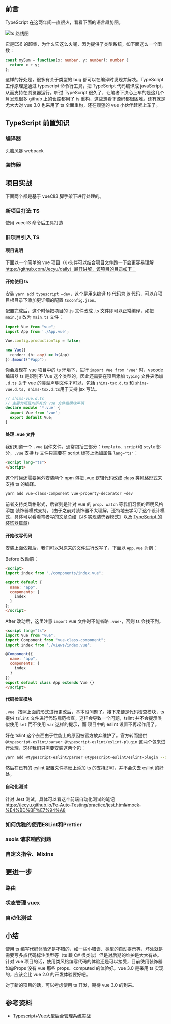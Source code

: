 ## 前言

TypeScript 在这两年间一直很火，看看下面的语言趋势图。

![ts 路线图]()

它是ES6 的超集，为什么它这么火呢，因为提供了类型系统，如下面这么一个函数：
```ts
const mySum = function(x: number, y: number): number {
  return x + y;
};
```

这样的好处是，很多有关于类型的 bug 都可以在编译时发现并解决。TypeScript 工作原理是通过 typescript 命令行工具，把 TypeScript 代码编译成 javaScript，从而支持在浏览器运行。听过 TypeScript 很久了，让笔者下决心上车的是这几个月发现很多 github 上的仓库都用了 ts 重构，这些想看下源码都很困难。还有就是尤大大对 vue 3.0 也采用了 ts 全面重构，还在观望的 vue 小伙伴赶紧上车了。

## TypeScript 前置知识

### 编译器

头脑风暴 webpack

### 装饰器

## 项目实战

下面两个都是基于 vueCli3 脚手架下进行处理的。

### 新项目打造 TS

使用 vuecli3 命令后工具打造

### 旧项目引入 TS

#### 项目说明

下面以一个简单的 vue 项目（小伙伴可以结合项目文件跑一下会更容易理解 https://github.com/Jecyu/daily）展开讲解，该项目的目录如下：

#### 开始使用 ts

安装 `yarn add typescript —dev`，这个是用来编译 ts 代码为 js 代码，可以在项目根目录下添加更详细的配置 `tsconfig.json`。

配置完成后，这个时候把项目的 .js 文件改成 .ts 文件即可以正常编译，如把 `main.js` 改为 `main.ts` 文件：

```ts
import Vue from "vue";
import App from './App.vue';

Vue.config.productionTip = false;

new Vue({
  render: (h: any) => h(App)
}).$mount("#app");

```

你会发现在 vue 项目中的 ts 环境下，进行 `import Vue from 'vue'` 时，vscode 编辑器 ts 是识别不 Vue 这个类型的，因此还需要在项目添加 `typing` 文件夹添加 `.d.ts` 关于 vue 的类型声明文件才可以，包括 `shims-tsx.d.ts` 和 `shims-vue.d.ts`，`shims-tsx.d.ts`用于支持 jsx 写法。

```ts
// shims-vue.d.ts
// 主要为项目内所有的 vue 文件做模块声明
declare module '*.vue' {
  import Vue from 'vue';
  export default Vue;
}

```

#### 处理 .vue 文件

我们知道一个 `.vue` 组件文件，通常包括三部分：`template`、`script`和 `style` 部分，`.vue` 支持 ts 文件只需要在 script 标签上添加属性 `lang="ts"`：

```html
<script lang="ts">
</script>
```

这个时候还需要另外安装两个 npm 包把 .vue 逻辑代码改成 class 类风格形式来支持 ts 的编译。

```bash
yarn add vue-class-component vue-property-decorator —dev
``` 

前者支持类风格形式，后者则是针对 vue 的 `prop`、`watch` 等我们习惯的声明风格添加 装饰器模式支持。（由于之前对装饰器不太理解，还特地去学习了这个设计模式，具体可以看看笔者写的文章总结《JS 实现装饰器模式》以及 [TypeScript 的装饰器篇章](https://www.tslang.cn/docs/handbook/decorators.html)）

#### 开始改写代码

安装上面依赖后，我们可以对原来的文件进行改写了，下面以 `App.vue` 为例：

Before 改动前：
```html
<script>
import index from "./components/index.vue";

export default {
  name: "app",
  components: {
    index
  }
};
</script>
```

After 改动后，这里注意 `import` vue 文件时不能省略 `.vue·`，否则 ts 会找不到。

```html
<script lang="ts">
import Vue from "vue";
import Component from "vue-class-component";
import index from "./views/index.vue"; 

@Component({
  name: "app",
  components: {
    index
  }
})
export default class App extends Vue {}
</script>
```

#### 代码检查模块

`.vue ` 按照上面的形式进行更改后，基本没问题了。接下来便是代码检查模块，ts 提供 `tslint` 文件进行代码规范检查，这样会导致一个问题，tslint 并不会提示类似使用 `let` 而不使用 `var` 这样的提示，而 项目中的 eslint 设置不再起作用了。

好在 tslint 这个东西由于性能上的原因被官方放弃维护了。官方转而提供` @typescript-eslint/parser @typescript-eslint/eslint-plugin ` 这两个包来进行处理，这样我们只需要安装这两个包：

```bash
yarn add @typescript-eslint/parser @typescript-eslint/eslint-plugin --dev
```

然后在已有的 eslint 配置文件基础上添加 ts 的支持即可，并不会失去 eslint 的好处，

#### 自动化测试

针对 Jest 测试，具体可以看这个前端自动化测试的笔记 https://jecyu.github.io/Fe-Auto-Testing/practice/jest.html#mock-%E4%BD%BF%E7%94%A8

###  如何优雅的使用ESLint和Prettier

### axois 请求响应问题

### 自定义指令、Mixins

## 更进一步

### 路由

### 状态管理 vuex

### 自动化测试

## 小结

使用 ts 编写代码体验还是不错的，如一些小错误、类型的自动提示等，坏处就是需要写多点代码标注类型等（ts 跟 C# 很类似）但是对后期的维护是大大有益。针对 vue 项目的话，使用类风格编写代码的体验还是可以接受，目前使用装饰器如@Props 没有 vue 那些 props、computed 的体验好。vue 3.0  是采用 ts 实现的，应该会比 vue 2.0 的开发体验要好吧。

对于新的项目的话，可以考虑使用 ts 开发，期待 vue 3.0 的到来。

## 参考资料

- [Typescript+Vue大型后台管理系统实战](https://juejin.im/post/5e1bb2cb518825267f69964c#heading-14)